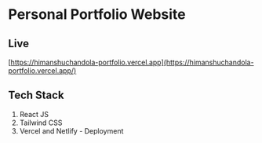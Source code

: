 # Personal Portfolio Website
## Live
[https://himanshuchandola-portfolio.vercel.app](https://himanshuchandola-portfolio.vercel.app/)

## Tech Stack
1) React JS
2) Tailwind CSS
3) Vercel and Netlify - Deployment
